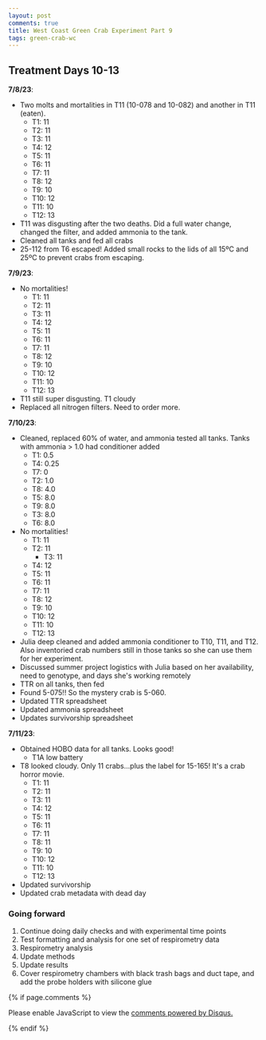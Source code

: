 ```yaml
---
layout: post
comments: true
title: West Coast Green Crab Experiment Part 9
tags: green-crab-wc
---
```


## Treatment Days 10-13

**7/8/23**:

- Two molts and mortalities in T11 (10-078 and 10-082) and another in T11 (eaten).
  - T1: 11
  - T2: 11
  - T3: 11
  - T4: 12
  - T5: 11
  - T6: 11
  - T7: 11
  - T8: 12
  - T9: 10
  - T10: 12
  - T11: 10
  - T12: 13
- T11 was disgusting after the two deaths. Did a full water change, changed the filter, and added ammonia to the tank.
- Cleaned all tanks and fed all crabs
- 25-112 from T6 escaped! Added small rocks to the lids of all 15ºC and 25ºC to prevent crabs from escaping.

**7/9/23**:

- No mortalities!
  - T1: 11
  - T2: 11
  - T3: 11
  - T4: 12
  - T5: 11
  - T6: 11
  - T7: 11
  - T8: 12
  - T9: 10
  - T10: 12
  - T11: 10
  - T12: 13
- T11 still super disgusting. T1 cloudy
- Replaced all nitrogen filters. Need to order more.

**7/10/23**:

- Cleaned, replaced 60% of water, and ammonia tested all tanks. Tanks with ammonia > 1.0 had conditioner added
  - T1: 0.5
  - T4: 0.25
  - T7: 0
  - T2: 1.0
  - T8: 4.0
  - T5: 8.0
  - T9: 8.0
  - T3: 8.0
  - T6: 8.0
- No mortalities!
  - T1: 11
  - T2: 11
    - T3: 11
  - T4: 12
  - T5: 11
  - T6: 11
  - T7: 11
  - T8: 12
  - T9: 10
  - T10: 12
  - T11: 10
  - T12: 13
- Julia deep cleaned and added ammonia conditioner to T10, T11, and T12. Also inventoried crab numbers still in those tanks so she can use them for her experiment.
- Discussed summer project logistics with Julia based on her availability, need to genotype, and days she's working remotely
- TTR on all tanks, then fed
- Found 5-075!! So the mystery crab is 5-060.
- Updated TTR spreadsheet
- Updated ammonia spreadsheet
- Updates survivorship spreadsheet

**7/11/23**:

- Obtained HOBO data for all tanks. Looks good!
  - T1A low battery
- T8 looked cloudy. Only 11 crabs...plus the label for 15-165! It's a crab horror movie.
  - T1: 11
  - T2: 11
  - T3: 11
  - T4: 12
  - T5: 11
  - T6: 11
  - T7: 11
  - T8: 11
  - T9: 10
  - T10: 12
  - T11: 10
  - T12: 13
- Updated survivorship
- Updated crab metadata with dead day

### Going forward

1. Continue doing daily checks and with experimental time points
2. Test formatting and analysis for one set of respirometry data
7. Respirometry analysis
8. Update methods
9. Update results
10. Cover respirometry chambers with black trash bags and duct tape, and add the probe holders with silicone glue

{% if page.comments %}

<div id="disqus_thread"></div>
<script>

/**
*  RECOMMENDED CONFIGURATION VARIABLES: EDIT AND UNCOMMENT THE SECTION BELOW TO INSERT DYNAMIC VALUES FROM YOUR PLATFORM OR CMS.
*  LEARN WHY DEFINING THESE VARIABLES IS IMPORTANT: https://disqus.com/admin/universalcode/#configuration-variables*/
/*
var disqus_config = function () {
this.page.url = PAGE_URL;  // Replace PAGE_URL with your page's canonical URL variable
this.page.identifier = PAGE_IDENTIFIER; // Replace PAGE_IDENTIFIER with your page's unique identifier variable
};
*/
(function() { // DON'T EDIT BELOW THIS LINE
var d = document, s = d.createElement('script');
s.src = 'https://the-responsible-grad-student.disqus.com/embed.js';
s.setAttribute('data-timestamp', +new Date());
(d.head || d.body).appendChild(s);
})();
</script>
<noscript>Please enable JavaScript to view the <a href="https://disqus.com/?ref_noscript">comments powered by Disqus.</a></noscript>

{% endif %}

<script id="dsq-count-scr" src="//the-responsible-grad-student.disqus.com/count.js" async></script>
